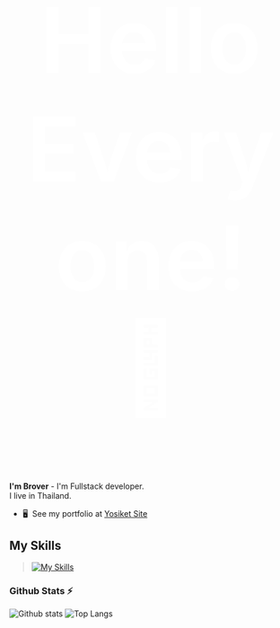 <h1 align="center" style="color: #fff; font-size: 4vh; font-weight: 600; padding: .5px 25px;">Hello Everyone! 👋</h1>

**I'm Brover** - I'm Fullstack developer. <br>
I live in Thailand.<br>

- 🖥️  See my portfolio at [Yosiket Site](http://yosiket.xyz/)

## My Skills

>[![My Skills](https://skillicons.dev/icons?i=vscode,mysql,php,html,css,js,ts,vue,py)](https://skillicons.dev)

### Github Stats ⚡

![Github stats](https://github-readme-stats.vercel.app/api?username=broverz&theme=blueberry&count_private=true&hide_border=true&line_height=20)
![Top Langs](https://github-readme-stats.vercel.app/api/top-langs/?username=broverz&layout=compact&theme=blueberry&count_private=true&hide_border=true)
